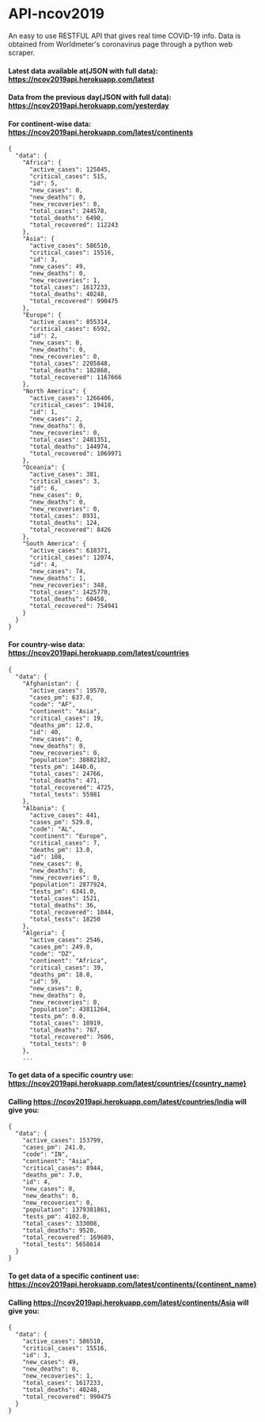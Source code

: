 # API-ncov2019
An easy to use RESTFUL API that gives real time COVID-19 info. Data is obtained from Worldmeter's coronavirus page through a python web scraper. 

#### Latest data available at(JSON with full data): https://ncov2019api.herokuapp.com/latest
#### Data from the previous day(JSON with full data): https://ncov2019api.herokuapp.com/yesterday

#### For continent-wise data: https://ncov2019api.herokuapp.com/latest/continents
```
{
  "data": {
    "Africa": {
      "active_cases": 125845, 
      "critical_cases": 515, 
      "id": 5, 
      "new_cases": 0, 
      "new_deaths": 0, 
      "new_recoveries": 0, 
      "total_cases": 244578, 
      "total_deaths": 6490, 
      "total_recovered": 112243
    }, 
    "Asia": {
      "active_cases": 586510, 
      "critical_cases": 15516, 
      "id": 3, 
      "new_cases": 49, 
      "new_deaths": 0, 
      "new_recoveries": 1, 
      "total_cases": 1617233, 
      "total_deaths": 40248, 
      "total_recovered": 990475
    }, 
    "Europe": {
      "active_cases": 855314, 
      "critical_cases": 6592, 
      "id": 2, 
      "new_cases": 0, 
      "new_deaths": 0, 
      "new_recoveries": 0, 
      "total_cases": 2205848, 
      "total_deaths": 182868, 
      "total_recovered": 1167666
    }, 
    "North America": {
      "active_cases": 1266406, 
      "critical_cases": 19418, 
      "id": 1, 
      "new_cases": 2, 
      "new_deaths": 0, 
      "new_recoveries": 0, 
      "total_cases": 2481351, 
      "total_deaths": 144974, 
      "total_recovered": 1069971
    }, 
    "Oceania": {
      "active_cases": 381, 
      "critical_cases": 3, 
      "id": 6, 
      "new_cases": 0, 
      "new_deaths": 0, 
      "new_recoveries": 0, 
      "total_cases": 8931, 
      "total_deaths": 124, 
      "total_recovered": 8426
    }, 
    "South America": {
      "active_cases": 610371, 
      "critical_cases": 12074, 
      "id": 4, 
      "new_cases": 74, 
      "new_deaths": 1, 
      "new_recoveries": 348, 
      "total_cases": 1425770, 
      "total_deaths": 60458, 
      "total_recovered": 754941
    }
  }
}
```


#### For country-wise data: https://ncov2019api.herokuapp.com/latest/countries
```
{
  "data": {
    "Afghanistan": {
      "active_cases": 19570, 
      "cases_pm": 637.0, 
      "code": "AF", 
      "continent": "Asia", 
      "critical_cases": 19, 
      "deaths_pm": 12.0, 
      "id": 40, 
      "new_cases": 0, 
      "new_deaths": 0, 
      "new_recoveries": 0, 
      "population": 38882182, 
      "tests_pm": 1440.0, 
      "total_cases": 24766, 
      "total_deaths": 471, 
      "total_recovered": 4725, 
      "total_tests": 55981
    }, 
    "Albania": {
      "active_cases": 441, 
      "cases_pm": 529.0, 
      "code": "AL", 
      "continent": "Europe", 
      "critical_cases": 7, 
      "deaths_pm": 13.0, 
      "id": 108, 
      "new_cases": 0, 
      "new_deaths": 0, 
      "new_recoveries": 0, 
      "population": 2877924, 
      "tests_pm": 6341.0, 
      "total_cases": 1521, 
      "total_deaths": 36, 
      "total_recovered": 1044, 
      "total_tests": 18250
    }, 
    "Algeria": {
      "active_cases": 2546, 
      "cases_pm": 249.0, 
      "code": "DZ", 
      "continent": "Africa", 
      "critical_cases": 39, 
      "deaths_pm": 18.0, 
      "id": 59, 
      "new_cases": 0, 
      "new_deaths": 0, 
      "new_recoveries": 0, 
      "population": 43811264, 
      "tests_pm": 0.0, 
      "total_cases": 10919, 
      "total_deaths": 767, 
      "total_recovered": 7606, 
      "total_tests": 0
    }, 
    ...
```
#### To get data of a specific country use: https://ncov2019api.herokuapp.com/latest/countries/{country_name}

#### Calling https://ncov2019api.herokuapp.com/latest/countries/India will give you:

```
{
  "data": {
    "active_cases": 153799, 
    "cases_pm": 241.0, 
    "code": "IN", 
    "continent": "Asia", 
    "critical_cases": 8944, 
    "deaths_pm": 7.0, 
    "id": 4, 
    "new_cases": 0, 
    "new_deaths": 0, 
    "new_recoveries": 0, 
    "population": 1379381861, 
    "tests_pm": 4102.0, 
    "total_cases": 333008, 
    "total_deaths": 9520, 
    "total_recovered": 169689, 
    "total_tests": 5658614
  }
}
```

#### To get data of a specific continent use: https://ncov2019api.herokuapp.com/latest/continents/{continent_name}

#### Calling https://ncov2019api.herokuapp.com/latest/continents/Asia will give you:

```
{
  "data": {
    "active_cases": 586510, 
    "critical_cases": 15516, 
    "id": 3, 
    "new_cases": 49, 
    "new_deaths": 0, 
    "new_recoveries": 1, 
    "total_cases": 1617233, 
    "total_deaths": 40248, 
    "total_recovered": 990475
  }
}
```

